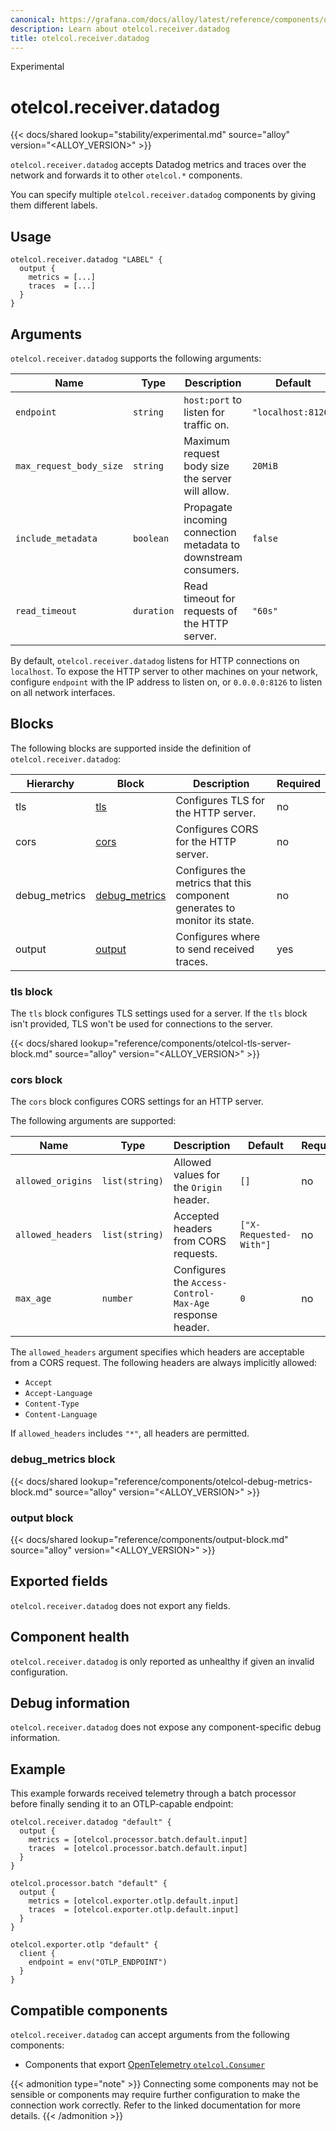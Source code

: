 ```yaml
---
canonical: https://grafana.com/docs/alloy/latest/reference/components/otelcol.receiver.datadog/
description: Learn about otelcol.receiver.datadog
title: otelcol.receiver.datadog
---
```


<span class="badge docs-labels__stage docs-labels__item">Experimental</span>

# otelcol.receiver.datadog

{{< docs/shared lookup="stability/experimental.md" source="alloy" version="<ALLOY_VERSION>" >}}

`otelcol.receiver.datadog` accepts Datadog metrics and traces over the network and forwards it to other `otelcol.*` components.

You can specify multiple `otelcol.receiver.datadog` components by giving them different labels.

## Usage

```alloy
otelcol.receiver.datadog "LABEL" {
  output {
    metrics = [...]
    traces  = [...]
  }
}
```

## Arguments

`otelcol.receiver.datadog` supports the following arguments:

Name                    | Type       | Description                                                     | Default            | Required
----------------------- | ---------- | --------------------------------------------------------------- | ------------------ | --------
`endpoint`              | `string`   | `host:port` to listen for traffic on.                           | `"localhost:8126"` | no
`max_request_body_size` | `string`   | Maximum request body size the server will allow.                | `20MiB`            | no
`include_metadata`      | `boolean`  | Propagate incoming connection metadata to downstream consumers. | `false`            | no
`read_timeout`          | `duration` | Read timeout for requests of the HTTP server.                   | `"60s"`            | no

By default, `otelcol.receiver.datadog` listens for HTTP connections on `localhost`.
To expose the HTTP server to other machines on your network, configure `endpoint` with the IP address to listen on, or `0.0.0.0:8126` to listen on all network interfaces.

## Blocks

The following blocks are supported inside the definition of
`otelcol.receiver.datadog`:

Hierarchy     | Block             | Description                                                                | Required
------------- | ----------------- | -------------------------------------------------------------------------- | --------
tls           | [tls][]           | Configures TLS for the HTTP server.                                        | no
cors          | [cors][]          | Configures CORS for the HTTP server.                                       | no
debug_metrics | [debug_metrics][] | Configures the metrics that this component generates to monitor its state. | no
output        | [output][]        | Configures where to send received traces.                                  | yes

[tls]: #tls-block
[cors]: #cors-block
[debug_metrics]: #debug_metrics-block
[output]: #output-block

### tls block

The `tls` block configures TLS settings used for a server. If the `tls` block isn't provided, TLS won't be used for connections to the server.

{{< docs/shared lookup="reference/components/otelcol-tls-server-block.md" source="alloy" version="<ALLOY_VERSION>" >}}

### cors block

The `cors` block configures CORS settings for an HTTP server.

The following arguments are supported:

Name              | Type           | Description                                              | Default                | Required
----------------- | -------------- | -------------------------------------------------------- | ---------------------- | --------
`allowed_origins` | `list(string)` | Allowed values for the `Origin` header.                  | `[]`                   | no
`allowed_headers` | `list(string)` | Accepted headers from CORS requests.                     | `["X-Requested-With"]` | no
`max_age`         | `number`       | Configures the `Access-Control-Max-Age` response header. | `0`                    | no

The `allowed_headers` argument specifies which headers are acceptable from a
CORS request. The following headers are always implicitly allowed:

* `Accept`
* `Accept-Language`
* `Content-Type`
* `Content-Language`

If `allowed_headers` includes `"*"`, all headers are permitted.

### debug_metrics block

{{< docs/shared lookup="reference/components/otelcol-debug-metrics-block.md" source="alloy" version="<ALLOY_VERSION>" >}}

### output block

{{< docs/shared lookup="reference/components/output-block.md" source="alloy" version="<ALLOY_VERSION>" >}}

## Exported fields

`otelcol.receiver.datadog` does not export any fields.

## Component health

`otelcol.receiver.datadog` is only reported as unhealthy if given an invalid
configuration.

## Debug information

`otelcol.receiver.datadog` does not expose any component-specific debug
information.

## Example

This example forwards received telemetry through a batch processor before finally sending it to an OTLP-capable endpoint:

```alloy
otelcol.receiver.datadog "default" {
  output {
    metrics = [otelcol.processor.batch.default.input]
    traces  = [otelcol.processor.batch.default.input]
  }
}

otelcol.processor.batch "default" {
  output {
    metrics = [otelcol.exporter.otlp.default.input]
    traces  = [otelcol.exporter.otlp.default.input]
  }
}

otelcol.exporter.otlp "default" {
  client {
    endpoint = env("OTLP_ENDPOINT")
  }
}
```
<!-- START GENERATED COMPATIBLE COMPONENTS -->

## Compatible components

`otelcol.receiver.datadog` can accept arguments from the following components:

- Components that export [OpenTelemetry `otelcol.Consumer`](../../compatibility/#opentelemetry-otelcolconsumer-exporters)


{{< admonition type="note" >}}
Connecting some components may not be sensible or components may require further configuration to make the connection work correctly.
Refer to the linked documentation for more details.
{{< /admonition >}}

<!-- END GENERATED COMPATIBLE COMPONENTS -->
